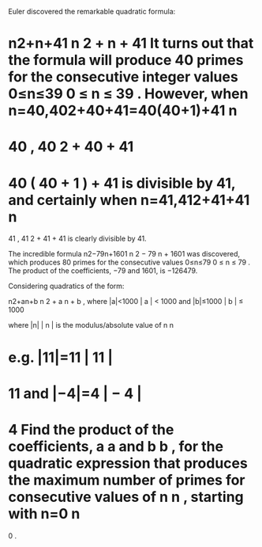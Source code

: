 Euler discovered the remarkable quadratic formula:

n2+n+41
n
2
+
n
+
41
It turns out that the formula will produce 40 primes for the consecutive integer values 0≤n≤39
0
≤
n
≤
39
. However, when n=40,402+40+41=40(40+1)+41
n
=
40
,
40
2
+
40
+
41
=
40
(
40
+
1
)
+
41
 is divisible by 41, and certainly when n=41,412+41+41
n
=
41
,
41
2
+
41
+
41
 is clearly divisible by 41.

The incredible formula n2−79n+1601
n
2
−
79
n
+
1601
 was discovered, which produces 80 primes for the consecutive values 0≤n≤79
0
≤
n
≤
79
. The product of the coefficients, −79 and 1601, is −126479.

Considering quadratics of the form:

n2+an+b
n
2
+
a
n
+
b
, where |a|<1000
|
a
|
<
1000
 and |b|≤1000
|
b
|
≤
1000


where |n|
|
n
|
 is the modulus/absolute value of n
n

e.g. |11|=11
|
11
|
=
11
 and |−4|=4
|
−
4
|
=
4
Find the product of the coefficients, a
a
 and b
b
, for the quadratic expression that produces the maximum number of primes for consecutive values of n
n
, starting with n=0
n
=
0
.
